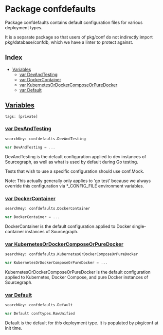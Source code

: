 # Package confdefaults

Package confdefaults contains default configuration files for various deployment types. 

It is a separate package so that users of pkg/conf do not indirectly import pkg/database/confdb, which we have a linter to protect against. 

## Index

* [Variables](#var)
    * [var DevAndTesting](#DevAndTesting)
    * [var DockerContainer](#DockerContainer)
    * [var KubernetesOrDockerComposeOrPureDocker](#KubernetesOrDockerComposeOrPureDocker)
    * [var Default](#Default)


## <a id="var" href="#var">Variables</a>

```
tags: [private]
```

### <a id="DevAndTesting" href="#DevAndTesting">var DevAndTesting</a>

```
searchKey: confdefaults.DevAndTesting
```

```Go
var DevAndTesting = ...
```

DevAndTesting is the default configuration applied to dev instances of Sourcegraph, as well as what is used by default during Go testing. 

Tests that wish to use a specific configuration should use conf.Mock. 

Note: This actually generally only applies to 'go test' because we always override this configuration via *_CONFIG_FILE environment variables. 

### <a id="DockerContainer" href="#DockerContainer">var DockerContainer</a>

```
searchKey: confdefaults.DockerContainer
```

```Go
var DockerContainer = ...
```

DockerContainer is the default configuration applied to Docker single-container instances of Sourcegraph. 

### <a id="KubernetesOrDockerComposeOrPureDocker" href="#KubernetesOrDockerComposeOrPureDocker">var KubernetesOrDockerComposeOrPureDocker</a>

```
searchKey: confdefaults.KubernetesOrDockerComposeOrPureDocker
```

```Go
var KubernetesOrDockerComposeOrPureDocker = ...
```

KubernetesOrDockerComposeOrPureDocker is the default configuration applied to Kubernetes, Docker Compose, and pure Docker instances of Sourcegraph. 

### <a id="Default" href="#Default">var Default</a>

```
searchKey: confdefaults.Default
```

```Go
var Default conftypes.RawUnified
```

Default is the default for *this* deployment type. It is populated by pkg/conf at init time. 

